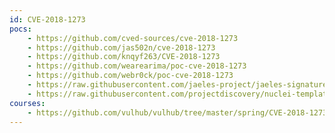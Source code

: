 ```yaml
---
id: CVE-2018-1273
pocs:
    - https://github.com/cved-sources/cve-2018-1273
    - https://github.com/jas502n/cve-2018-1273
    - https://github.com/knqyf263/CVE-2018-1273
    - https://github.com/wearearima/poc-cve-2018-1273
    - https://github.com/webr0ck/poc-cve-2018-1273
    - https://raw.githubusercontent.com/jaeles-project/jaeles-signatures/master/cves/spring-data-commons-rce-cve-2018-1273.yaml
    - https://raw.githubusercontent.com/projectdiscovery/nuclei-templates/master/cves/CVE-2018-1273.yaml
courses:
    - https://github.com/vulhub/vulhub/tree/master/spring/CVE-2018-1273
---
```

